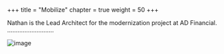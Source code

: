 +++
title = "Mobilize"
chapter = true
weight = 50
+++

Nathan is the Lead Architect for the modernization project at AD Financial.  ...........................


![image](/images/mobilize/ad_team_architect.png)

 

